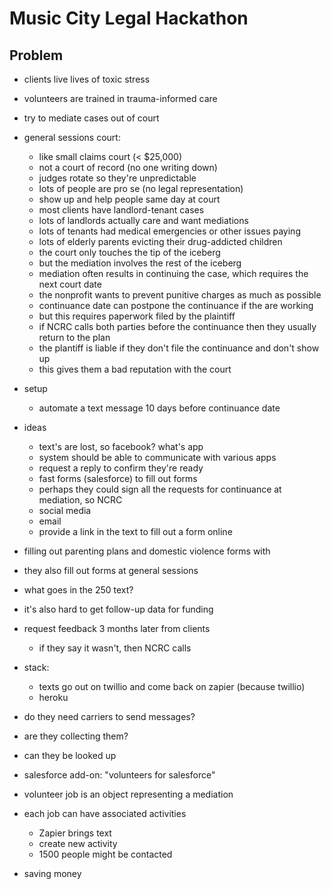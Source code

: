 # Music City Legal Hackathon

## Problem
- clients live lives of toxic stress
- volunteers are trained in trauma-informed care
- try to mediate cases out of court
- general sessions court: 
  - like small claims court (< $25,000)
  - not a court of record (no one writing down)
  - judges rotate so they're unpredictable
  - lots of people are pro se (no legal representation)
  - show up and help people same day at court
  - most clients have landlord-tenant cases
  - lots of landlords actually care and want mediations
  - lots of tenants had medical emergencies or other issues paying
  - lots of elderly parents evicting their drug-addicted children
  - the court only touches the tip of the iceberg
  - but the mediation involves the rest of the iceberg
  - mediation often results in continuing the case, which requires the next court date
  - the nonprofit wants to prevent punitive charges as much as possible
  - continuance date can postpone the continuance if the are working
  - but this requires paperwork filed by the plaintiff
  - if NCRC calls both parties before the continuance then they usually return to the plan
  - the plantiff is liable if they don't file the continuance and don't show up
  - this gives them a bad reputation with the court
- setup
  - automate a text message 10 days before continuance date
- ideas
  - text's are lost, so facebook? what's app
  - system should be able to communicate with various apps
  - request a reply to confirm they're ready
  - fast forms (salesforce) to fill out forms
  - perhaps they could sign all the requests for continuance at mediation, so NCRC
  - social media
  - email
  - provide a link in the text to fill out a form online
- filling out parenting plans and domestic violence forms with 
- they also fill out forms at general sessions
- what goes in the 250 text?
- it's also hard to get follow-up data for funding
- request feedback 3 months later from clients
  - if they say it wasn't, then NCRC calls
- stack:
  - texts go out on twillio and come back on zapier (because twillio)
  - heroku

- do they need carriers to send messages?
- are they collecting them?
- can they be looked up 

- salesforce add-on: "volunteers for salesforce"
- volunteer job is an object representing a mediation
- each job can have associated activities
  - Zapier brings text 
  - create new activity
  - 1500 people might be contacted 

- saving money 
